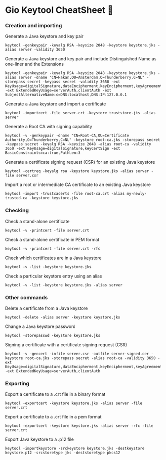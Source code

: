 ﻿# Gio Keytool CheatSheet 🔐

### Creation and importing
Generate a Java keystore and key pair
```
keytool -genkeypair -keyalg RSA -keysize 2048 -keystore keystore.jks -alias server -validity 3650
```

Generate a Java keystore and key pair and include Distinguished Name as one-liner and the Extensions
```
keytool -genkeypair -keyalg RSA -keysize 2048 -keystore keystore.jks -alias server -dname "CN=Hakan,OU=Amsterdam,O=Thunderberry,C=NL" -storepass secret -keypass secret -validity 3650 -ext KeyUsage=digitalSignature,dataEncipherment,keyEncipherment,keyAgreement -ext ExtendedKeyUsage=serverAuth,clientAuth -ext SubjectAlternativeName:c=DNS:localhost,DNS:IP:127.0.0.1
```

Generate a Java keystore and import a certificate
```
keytool -importcert -file server.crt -keystore truststore.jks -alias server
```

Generate a Root CA with signing capability
```
keytool -v -genkeypair -dname "CN=Root-CA,OU=Certificate Authority,O=Thunderberry,C=NL" -keystore root-ca.jks -storepass secret -keypass secret -keyalg RSA -keysize 2048 -alias root-ca -validity 3650 -ext KeyUsage=digitalSignature,keyCertSign -ext BasicConstraints=ca:true,PathLen:3
```

Generate a certificate signing request (CSR) for an existing Java keystore
```
keytool -certreq -keyalg rsa -keystore keystore.jks -alias server -file server.csr
```

Import a root or intermediate CA certificate to an existing Java keystore
```
keytool -import -trustcacerts -file root-ca.crt -alias my-newly-trusted-ca -keystore keystore.jks
```

### Checking
Check a stand-alone certificate
```
keytool -v -printcert -file server.crt
```

Check a stand-alone certificate in PEM format
```
keytool -v -printcert -file server.crt -rfc
```

Check which certificates are in a Java keystore
```
keytool -v -list -keystore keystore.jks
```

Check a particular keystore entry using an alias
```
keytool -v -list -keystore keystore.jks -alias server
```

### Other commands
Delete a certificate from a Java keystore
```
keytool -delete -alias server -keystore keystore.jks
```

Change a Java keystore password
```
keytool -storepasswd -keystore keystore.jks
```

Signing a certificate with a certificate signing request (CSR)
```
keytool -v -gencert -infile server.csr -outfile server-signed.cer -keystore root-ca.jks -storepass secret -alias root-ca -validity 3650 -ext KeyUsage=digitalSignature,dataEncipherment,keyEncipherment,keyAgreement -ext ExtendedKeyUsage=serverAuth,clientAuth
```

### Exporting
Export a certificate to a .crt file in a binary format
```
keytool -exportcert -keystore keystore.jks -alias server -file server.crt
```

Export a certificate to a .crt file in a pem format
```
keytool -exportcert -keystore keystore.jks -alias server -rfc -file server.crt
```

Export Java keystore to a .p12 file
```
keytool -importkeystore -srckeystore keystore.jks -destkeystore keystore.p12 -srcstoretype jks -deststoretype pkcs12
```



